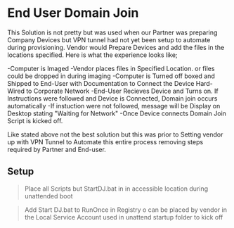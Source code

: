 # End User Domain Join

This Solution is not pretty but was used when our Partner was preparing Company Devices but VPN tunnel had not yet been setup to automate during provisioning. Vendor would Prepare Devices and add the files in the locations specified. Here is what the experience looks like;

-Computer is Imaged
-Vendor places files in Specified Location. or files could be dropped in during imaging
-Computer is Turned off boxed and Shipped to End-User with Documentation to Connect the Device Hard-Wired to Corporate Network
-End-User Recieves Device and Turns on. If Instructions were followed and Device is Connected, Domain join occurs automatically
-If instuction were not followed, message will be Display on Desktop stating "Waiting for Network"
-Once Device connects Domain Join Script is kicked off.

Like stated above not the best solution but this was prior to Setting vendor up with VPN Tunnel to Automate this entire process removing steps required by Partner and End-user.

## Setup

>Place all Scripts but StartDJ.bat in in accessible location during unattended boot

>Add Start DJ.bat to RunOnce in Registry o can be placed by vendor in the Local Service Account used in unattend startup folder to kick off
